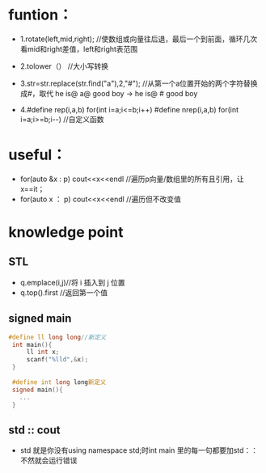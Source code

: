 # funtion：

* 1.rotate(left,mid,right);
  //使数组或向量往后退，最后一个到前面，循环几次看mid和right差值，left和right表范围

* 2.tolower（）
  //大小写转换

* 3.str=str.replace(str.find("a"),2,"#");
  //从第一个a位置开始的两个字符替换成#，取代 he is@ a@ good boy -> he is@ # good boy

* 4.#define rep(i,a,b) for(int i=a;i<=b;i++)
    #define nrep(i,a,b) for(int i=a;i>=b;i--)
    //自定义函数

# useful： 

* for(auto &x : p) cout<<x<<endl //遍历p向量/数组里的所有且引用，让x==it；
* for(auto x ： p) cout<<x<<endl //遍历但不改变值

# knowledge point
## STL
* q.emplace(i,j)//将 i 插入到 j 位置
* q.top().first //返回第一个值

## signed main
 ```c++
#define ll long long//新定义
  int main(){
      ll int x;
      scanf("%lld",&x);
  }
  
  #define int long long新定义
  signed main(){
    ...
  }
  ```
## std :: cout
* std 就是你没有using namespace std;时int main 里的每一句都要加std：：不然就会运行错误
